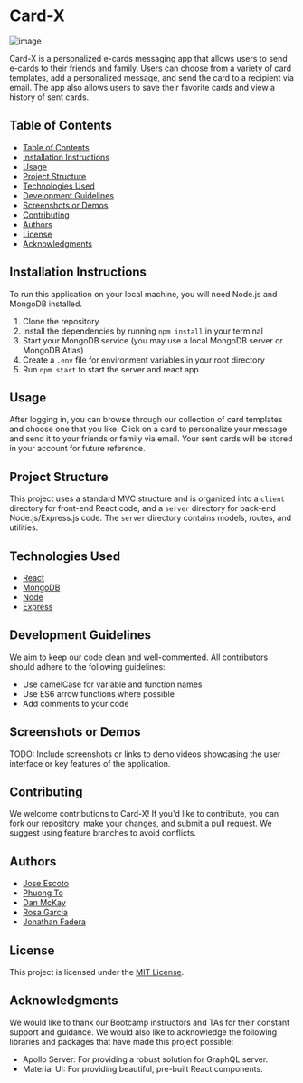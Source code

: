 # Card-X
![image](https://img.shields.io/badge/License-MIT-slateblue.svg)

Card-X is a personalized e-cards messaging app that allows users to send e-cards to their friends and family. Users can choose from a variety of card templates, add a personalized message, and send the card to a recipient via email. The app also allows users to save their favorite cards and view a history of sent cards.

## Table of Contents

  - [Table of Contents](#table-of-contents)
  - [Installation Instructions](#installation-instructions)
  - [Usage](#usage)
  - [Project Structure](#project-structure)
  - [Technologies Used](#technologies-used)
  - [Development Guidelines](#development-guidelines)
  - [Screenshots or Demos](#screenshots-or-demos)
  - [Contributing](#contributing)
  - [Authors](#authors)
  - [License](#license)
  - [Acknowledgments](#acknowledgments)

## Installation Instructions

To run this application on your local machine, you will need Node.js and MongoDB installed.

1. Clone the repository
2. Install the dependencies by running `npm install` in your terminal
3. Start your MongoDB service (you may use a local MongoDB server or MongoDB Atlas)
4. Create a `.env` file for environment variables in your root directory 
5. Run `npm start` to start the server and react app

## Usage

After logging in, you can browse through our collection of card templates and choose one that you like. Click on a card to personalize your message and send it to your friends or family via email. Your sent cards will be stored in your account for future reference.

## Project Structure

This project uses a standard MVC structure and is organized into a `client` directory for front-end React code, and a `server` directory for back-end Node.js/Express.js code. The `server` directory contains models, routes, and utilities.

## Technologies Used

- [React](https://www.npmjs.com/package/react)
- [MongoDB](https://www.npmjs.com/package/mongodb)
- [Node](https://www.npmjs.com/package/node)
- [Express](https://www.npmjs.com/package/express)

## Development Guidelines

We aim to keep our code clean and well-commented. All contributors should adhere to the following guidelines:
- Use camelCase for variable and function names
- Use ES6 arrow functions where possible
- Add comments to your code

## Screenshots or Demos

TODO: Include screenshots or links to demo videos showcasing the user interface or key features of the application.

## Contributing

We welcome contributions to Card-X! If you'd like to contribute, you can fork our repository, make your changes, and submit a pull request. We suggest using feature branches to avoid conflicts.

## Authors

- [Jose Escoto](https://github.com/escotoj)
- [Phuong To](https://github.com/phuongtoVN)
- [Dan McKay](https://github.com/DanielFMcKay)
- [Rosa Garcia](https://github.com/saway11)
- [Jonathan Fadera](https://github.com/JonathanFadera)

## License

This project is licensed under the [MIT License](LICENSE).

## Acknowledgments

We would like to thank our Bootcamp instructors and TAs for their constant support and guidance. We would also like to acknowledge the following libraries and packages that have made this project possible:
- Apollo Server: For providing a robust solution for GraphQL server.
- Material UI: For providing beautiful, pre-built React components.
